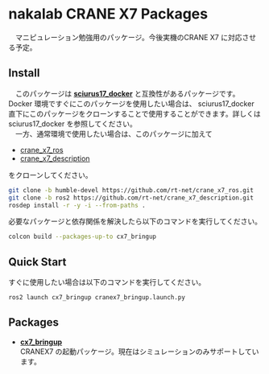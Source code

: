 # nakalab CRANE X7 Packages
　マニピュレーション勉強用のパッケージ。今後実機のCRANE X7 に対応させる予定。

## Install
　このパッケージは **[sciurus17_docker](https://github.com/GAI-313/sciurus17_docker/tree/main)** と互換性があるパッケージです。Docker 環境ですぐにこのパッケージを使用したい場合は、
sciurus17_docker 直下にこのパッケージをクローンすることで使用することができます。詳しくは sciurus17_docker を参照してください。<br>
　一方、通常環境で使用したい場合は、このパッケージに加えて

- [crane_x7_ros](https://github.com/rt-net/crane_x7_ros/tree/humble-devel)
- [crane_x7_description](https://github.com/rt-net/crane_x7_description)

をクローンしてください。
```bash
git clone -b humble-devel https://github.com/rt-net/crane_x7_ros.git
git clone -b ros2 https://github.com/rt-net/crane_x7_description.git
rosdep install -r -y -i --from-paths .
```
必要なパッケージと依存関係を解決したら以下のコマンドを実行してください。
```bash
colcon build --packages-up-to cx7_bringup
```

## Quick Start
すぐに使用したい場合は以下のコマンドを実行してください。
```bash
ros2 launch cx7_bringup cranex7_bringup.launch.py
```

## Packages

- **[cx7_bringup](cx7_bringup)**<br>
    CRANEX7 の起動パッケージ。現在はシミュレーションのみサポートしています。
